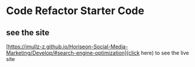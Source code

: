 # Code Refactor Starter Code

## see the site
[https://jmullz-z.github.io/Horiseon-Social-Media-Marketing/Develop/#search-engine-optimization](click here)  to see the live site